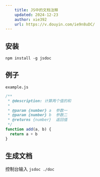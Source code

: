 ```yaml
---
    title: JS中的文档注释
    updated: 2024-12-23
    author: xie392
    url: https://v.douyin.com/ie9n8uDC/
---
```


## 安装

```shell
npm install -g jsdoc
```

## 例子

`example.js`

```js
/**
 * @description: 计算两个值的和
 * 
 * @param {number} a  参数一
 * @param {number} b  参数二
 * @returns {number}  返回值
 */
function add(a, b) {
  return a + b
}
```

## 生成文档

控制台输入 `jsdoc ./doc`



